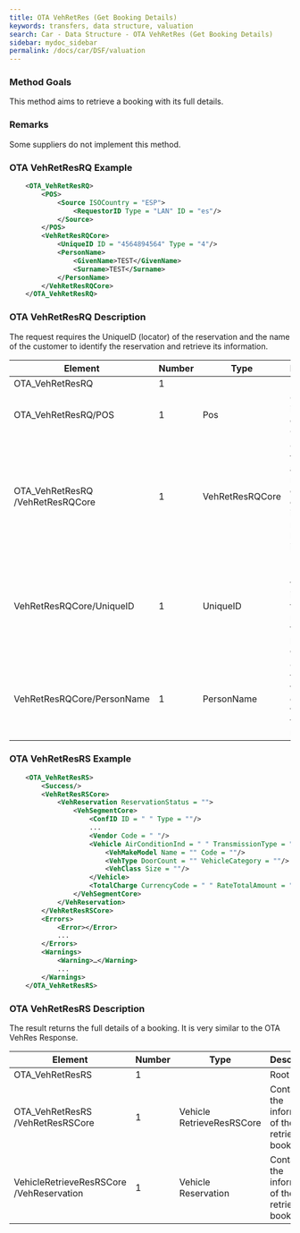 ```yaml
---
title: OTA VehRetRes (Get Booking Details)
keywords: transfers, data structure, valuation
search: Car - Data Structure - OTA VehRetRes (Get Booking Details)
sidebar: mydoc_sidebar
permalink: /docs/car/DSF/valuation
---
```




### Method Goals


This method aims to retrieve a booking with its full details.



### Remarks


Some suppliers do not implement this method.



### OTA VehRetResRQ Example



~~~xml
    <OTA_VehRetResRQ>
        <POS>
            <Source ISOCountry = "ESP">
                <RequestorID Type = "LAN" ID = "es"/>
            </Source>
        </POS>
        <VehRetResRQCore>
            <UniqueID ID = "4564894564" Type = "4"/>
            <PersonName>
                <GivenName>TEST</GivenName>
                <Surname>TEST</Surname>
            </PersonName>
        </VehRetResRQCore>
    </OTA_VehRetResRQ>
~~~


### OTA VehRetResRQ Description


The request requires the UniqueID (locator) of the reservation and the
name of the customer to identify the reservation and retrieve its
information.

| **Element**				| **Number**	| **Type**	| **Description**					|
| ------------------------------------- | ------------- | ------------- | ----------------------------------------------------- |
| OTA_VehRetResRQ			| 1           	|		| Root Node. 				|
| OTA_VehRetResRQ/POS			| 1   		| Pos    	| Contains information of the Point Of Sale.		|
| OTA_VehRetResRQ /VehRetResRQCore	| 1   		| VehRetResRQCore | Contains the locator and the name of the customer in order to identify and retrieve the booking information.	|
| VehRetResRQCore/UniqueID		| 1   		| UniqueID	| It has the UniqueID that identifies the reservation for the provider to cancel it.	|
| VehRetResRQCore/PersonName		| 1   		| PersonName	| Contains the name of the customer that made the reservation.		|



### OTA VehRetResRS Example



~~~xml
    <OTA_VehRetResRS>
        <Success/>
        <VehRetResRSCore>
            <VehReservation ReservationStatus = "">
                <VehSegmentCore>
                    <ConfID ID = " " Type = ""/>
                    ...
                    <Vendor Code = " "/>
                    <Vehicle AirConditionInd = " " TransmissionType = " " VendorCarType = " ">
                        <VehMakeModel Name = "" Code = ""/>
                        <VehType DoorCount = "" VehicleCategory = ""/>
                        <VehClass Size = ""/>
                    </Vehicle>
                    <TotalCharge CurrencyCode = " " RateTotalAmount = ""/>
                </VehSegmentCore>
            </VehReservation>
        </VehRetResRSCore>
        <Errors>
            <Error></Error>
            ...
        </Errors>
        <Warnings>
            <Warning>…</Warning>
            ...
        </Warnings>
    </OTA_VehRetResRS>
~~~


### OTA VehRetResRS Description


The result returns the full details of a booking. It is very similar to
the OTA VehRes Response.



| **Element**					| **Number**	| **Type**	| **Description**					|
| --------------------------------------------- | ------------- | ------------- | ----------------------------------------------------- |
| OTA_VehRetResRS      				| 1             |       	| Root Node.						|
| OTA_VehRetResRS /VehRetResRSCore		| 1    		| Vehicle RetrieveResRSCore | Contains the information of the retrieved booking.	|
| VehicleRetrieveResRSCore /VehReservation	| 1     	| Vehicle Reservation | Contains the information of the retrieved booking.	|

